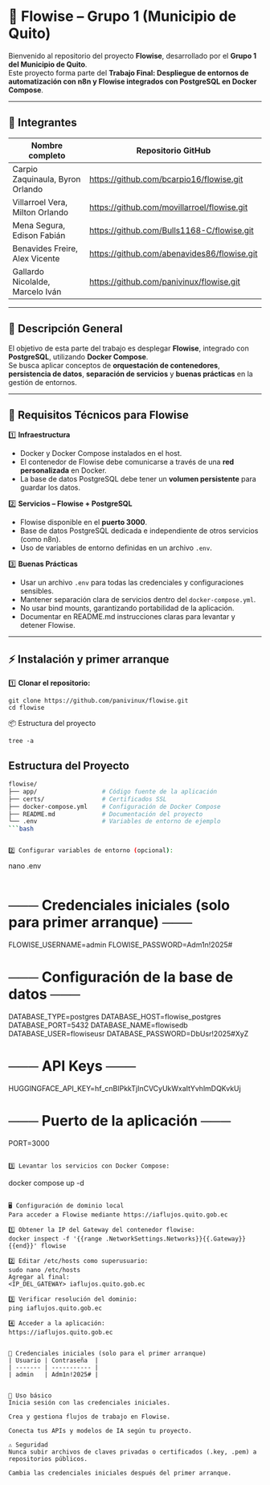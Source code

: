 # 🚀 Flowise – Grupo 1 (Municipio de Quito)

Bienvenido al repositorio del proyecto **Flowise**, desarrollado por el **Grupo 1 del Municipio de Quito**.  
Este proyecto forma parte del **Trabajo Final: Despliegue de entornos de automatización con n8n y Flowise integrados con PostgreSQL en Docker Compose**.

---

## 👥 Integrantes

| Nombre completo | Repositorio GitHub |
|-----------------|------------------|
| Carpio Zaquinaula, Byron Orlando | https://github.com/bcarpio16/flowise.git |
| Villarroel Vera, Milton Orlando | https://github.com/movillarroel/flowise.git |
| Mena Segura, Edison Fabián | https://github.com/Bulls1168-C/flowise.git |
| Benavides Freire, Alex Vicente | https://github.com/abenavides86/flowise.git |
| Gallardo Nicolalde, Marcelo Iván | https://github.com/panivinux/flowise.git |

---

## 📄 Descripción General

El objetivo de esta parte del trabajo es desplegar **Flowise**, integrado con **PostgreSQL**, utilizando **Docker Compose**.  
Se busca aplicar conceptos de **orquestación de contenedores**, **persistencia de datos**, **separación de servicios** y **buenas prácticas** en la gestión de entornos.

---

## 🔧 Requisitos Técnicos para Flowise

1️⃣ **Infraestructura**

- Docker y Docker Compose instalados en el host.
- El contenedor de Flowise debe comunicarse a través de una **red personalizada** en Docker.
- La base de datos PostgreSQL debe tener un **volumen persistente** para guardar los datos.

2️⃣ **Servicios – Flowise + PostgreSQL**

- Flowise disponible en el **puerto 3000**.  
- Base de datos PostgreSQL dedicada e independiente de otros servicios (como n8n).  
- Uso de variables de entorno definidas en un archivo `.env`.

3️⃣ **Buenas Prácticas**

- Usar un archivo `.env` para todas las credenciales y configuraciones sensibles.  
- Mantener separación clara de servicios dentro del `docker-compose.yml`.  
- No usar bind mounts, garantizando portabilidad de la aplicación.  
- Documentar en README.md instrucciones claras para levantar y detener Flowise.

---

## ⚡ Instalación y primer arranque

1️⃣ **Clonar el repositorio:**
```
git clone https://github.com/panivinux/flowise.git
cd flowise
```

📦 Estructura del proyecto
```
tree -a
```

## Estructura del Proyecto

```bash
flowise/
├── app/                  # Código fuente de la aplicación
├── certs/                # Certificados SSL
├── docker-compose.yml    # Configuración de Docker Compose
├── README.md             # Documentación del proyecto
└── .env                  # Variables de entorno de ejemplo
```bash


2️⃣ Configurar variables de entorno (opcional):
```
nano .env 
```
```
# ─── Credenciales iniciales (solo para primer arranque) ───
FLOWISE_USERNAME=admin
FLOWISE_PASSWORD=Adm1n!2025#
# ─── Configuración de la base de datos ───
DATABASE_TYPE=postgres
DATABASE_HOST=flowise_postgres
DATABASE_PORT=5432
DATABASE_NAME=flowisedb
DATABASE_USER=flowiseusr
DATABASE_PASSWORD=DbUsr!2025#XyZ
# ─── API Keys ───
HUGGINGFACE_API_KEY=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
# ─── Puerto de la aplicación ───
PORT=3000
```

3️⃣ Levantar los servicios con Docker Compose:
```
docker compose up -d
```

🖥️ Configuración de dominio local
Para acceder a Flowise mediante https://iaflujos.quito.gob.ec

1️⃣ Obtener la IP del Gateway del contenedor flowise:
docker inspect -f '{{range .NetworkSettings.Networks}}{{.Gateway}}{{end}}' flowise

2️⃣ Editar /etc/hosts como superusuario:
sudo nano /etc/hosts
Agregar al final:
<IP_DEL_GATEWAY> iaflujos.quito.gob.ec

3️⃣ Verificar resolución del dominio:
ping iaflujos.quito.gob.ec

4️⃣ Acceder a la aplicación:
https://iaflujos.quito.gob.ec


🔑 Credenciales iniciales (solo para el primer arranque)
| Usuario | Contraseña  |
| ------- | ----------- |
| admin   | Adm1n!2025# |


📝 Uso básico
Inicia sesión con las credenciales iniciales.

Crea y gestiona flujos de trabajo en Flowise.

Conecta tus APIs y modelos de IA según tu proyecto.

⚠️ Seguridad
Nunca subir archivos de claves privadas o certificados (.key, .pem) a repositorios públicos.

Cambia las credenciales iniciales después del primer arranque.












